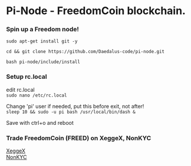 
# Pi-Node - FreedomCoin blockchain.

### Spin up a Freedom node!

``sudo apt-get install git -y``  

``cd && git clone https://github.com/Daedalus-code/pi-node.git``  

``bash pi-node/include/install``  

### Setup rc.local

edit rc.local  
``sudo nano /etc/rc.local``  

Change 'pi' user if needed, put this before exit, not after!  
``sleep 10 && sudo -u pi bash /usr/local/bin/dash &``  

Save with ctrl+o and reboot  

### Trade FreedomCoin (FREED) on XeggeX, NonKYC

[XeggeX](https://xeggex.com?ref=650e9399625501b3b53b1172)  
[NonKYC](https://nonkyc.io?ref=66a730caaee63aa82784b011)  
